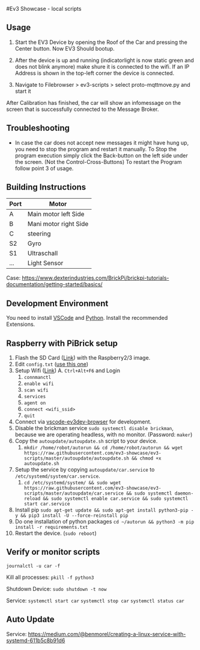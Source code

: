 #Ev3 Showcase - local scripts

## Usage

1. Start the EV3 Device by opening the Roof of the Car and pressing the Center button. 
Now EV3 Should bootup.

2. After the device is up and running (indicatorlight is now static green and does not blink anymore) make shure it is connected to the wifi. If an IP Address is shown in the top-left corner the device is connected.

3. Navigate to Filebrowser > ev3-scripts > select proto-mqttmove.py and start it

After Calibration has finished, the car will show an infomessage on the screen that is successfully connected to the Message Broker.

## Troubleshooting
- In case the car does not accept new messages it might have hung up, you need to stop the program and restart it manually. To Stop the program execution simply click the Back-button on the left side under the screen.  (Not the Control-Cross-Buttons) To restart the Program follow point 3 of usage.


## Building Instructions

| Port | Motor                 |
| ---- | --------------------- |
| A    | Main motor left Side  |
| B    | Mani motor right Side |
| C    | steering              |
| S2   | Gyro                  |
| S1   | Ultraschall           |
| ...  | Light Sensor          |

Case: https://www.dexterindustries.com/BrickPi/brickpi-tutorials-documentation/getting-started/basics/

## Development Environment 

You need to install [VSCode](https://code.visualstudio.com/) and [Python](https://www.python.org/). 
Install the recommended Extensions. 

## Raspberry with PiBrick setup 

1. Flash the SD Card ([Link](https://www.ev3dev.org/docs/getting-started/)) with the Raspberry2/3 image. 
2. Edit `config.txt` ([use this one](/config.txt))
1. Setup Wifi ([Link](https://www.ev3dev.org/docs/tutorials/setting-up-wifi-using-the-command-line/))
   A. `Ctrl+Alt+F6` and Login
   1. `connmanctl`
   2. `enable wifi`
   3. `scan wifi`
   4. `services`
   5. `agent on`
   6. `connect <wifi_ssid>`
   7. `quit`
2. Connect via [vscode-ev3dev-browser](https://github.com/ev3dev/vscode-ev3dev-browser) for development.
3. Disable the brickman service `sudo systemctl disable brickman`, because we are operating headless, with no monitor. (Password: `maker`)
4. Copy the `autoupdate/autoupdate.sh` script to your device. 
   1. `mkdir /home/robot/autorun && cd /home/robot/autorun && wget https://raw.githubusercontent.com/ev3-showcase/ev3-scripts/master/autoupdate/autoupdate.sh && chmod +x autoupdate.sh`
6. Setup the service by copying `autoupdate/car.service` to `/etc/systemd/system/car.service`. 
   1. `cd /etc/systemd/system/ && sudo wget https://raw.githubusercontent.com/ev3-showcase/ev3-scripts/master/autoupdate/car.service && sudo systemctl daemon-reload && sudo systemctl enable car.service && sudo systemctl start car.service`
7. Install pip `sudo apt-get update && sudo apt-get install python3-pip -y && pip3 install -U --force-reinstall pip`
8. Do one installation of python packages `cd ~/autorun && python3 -m pip install -r requirements.txt`
9. Restart the device. (`sudo reboot`)


## Verify or monitor scripts

`journalctl -u car -f`

Kill all processes: 
`pkill -f python3`

Shutdown Device: 
`sudo shutdown -t now`

Service: 
`systemctl start car`
`systemctl stop car`
`systemctl status car`

## Auto Update

Service: https://medium.com/@benmorel/creating-a-linux-service-with-systemd-611b5c8b91d6
